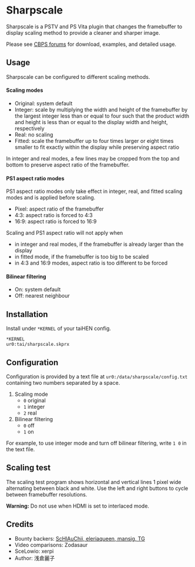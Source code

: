 # Sharpscale

Sharpscale is a PSTV and PS Vita plugin that changes the framebuffer to display scaling method to provide a cleaner and sharper image.

Please see [CBPS forums](https://forum.devchroma.nl/index.php/topic,112.0.html) for download, examples, and detailed usage.

## Usage

Sharpscale can be configured to different scaling methods.

#### Scaling modes

- Original: system default
- Integer: scale by multiplying the width and height of the framebuffer by the largest integer less than or equal to four such that the product width and height is less than or equal to the display width and height, respectively
- Real: no scaling
- Fitted: scale the framebuffer up to four times larger or eight times smaller to fit exactly within the display while preserving aspect ratio

In integer and real modes, a few lines may be cropped from the top and bottom to preserve aspect ratio of the framebuffer.

#### PS1 aspect ratio modes

PS1 aspect ratio modes only take effect in integer, real, and fitted scaling modes and is applied before scaling.

- Pixel: aspect ratio of the framebuffer
- 4∶3: aspect ratio is forced to 4∶3
- 16∶9: aspect ratio is forced to 16∶9

Scaling and PS1 aspect ratio will not apply when

- in integer and real modes, if the framebuffer is already larger than the display
- in fitted mode, if the framebuffer is too big to be scaled
- in 4∶3 and 16∶9 modes, aspect ratio is too different to be forced

#### Bilinear filtering

- On: system default
- Off: nearest neighbour

## Installation

Install under `*KERNEL` of your taiHEN config.

```
*KERNEL
ur0:tai/sharpscale.skprx
```

## Configuration

Configuration is provided by a text file at `ur0:/data/sharpscale/config.txt` containing two numbers separated by a space.

1. Scaling mode
	- `0` original
	- `1` integer
	- `2` real
2. Bilinear filtering
	- `0` off
	- `1` on

For example, to use integer mode and turn off bilinear filtering, write `1 0` in the text file.

## Scaling test

The scaling test program shows horizontal and vertical lines 1 pixel wide alternating between black and white. Use the left and right buttons to cycle between framebuffer resolutions.

**Warning:** Do not use when HDMI is set to interlaced mode.

## Credits

- Bounty backers: [ScHlAuChii, eleriaqueen, mansjg, TG](https://www.bountysource.com/issues/78540965-native-resolution-output-for-pstv)
- Video comparisons: Zodasaur
- SceLowio: xerpi
- Author: 浅倉麗子

